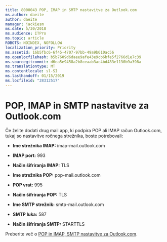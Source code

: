 ```yaml
---
title: 8000043 POP, IMAP in SMTP nastavitve za Outlook.com
ms.author: daeite
author: daeite
manager: jackiesm
ms.date: 5/30/2018
ms.audience: ITPro
ms.topic: article
ROBOTS: NOINDEX, NOFOLLOW
localization_priority: Priority
ms.assetid: 16b5fbc6-6f45-4707-97bb-49a9b610ac56
ms.openlocfilehash: b5b7609d6daee9afe43e9cb6bfe5f2766d1e7c39
ms.sourcegitcommit: d6ea5e9458a2b8ceaab3ac4bd483e1130b9a398a
ms.translationtype: MT
ms.contentlocale: sl-SI
ms.lasthandoff: 01/15/2019
ms.locfileid: "28312517"
---
```

# <a name="pop-imap-and-smtp-settings-for-outlookcom"></a>POP, IMAP in SMTP nastavitve za Outlook.com

Če želite dodati drug mail app, ki podpira POP ali IMAP račun Outlook.com, tukaj so nastavitve ročnega strežnika, boste potrebovali:
  
- **Ime strežnika IMAP:** imap-mail.outlook.com 
    
- **IMAP port:** 993 
    
- **Način šifriranja IMAP:** TLS 
    
- **Ime strežnika POP:** pop-mail.outlook.com 
    
- **POP vrat:** 995 
    
- **Način šifriranja POP:** TLS 
    
- **Ime SMTP strežnik:** smtp-mail.outlook.com 
    
- **SMTP luka:** 587 
    
- **Način šifriranja SMTP:** STARTTLS 
    
Preberite več o [POP in IMAP, SMTP nastavitve za Outlook.com](https://go.microsoft.com/fwlink/p/?linkid=2001402&amp;clcid=0x409).
  

